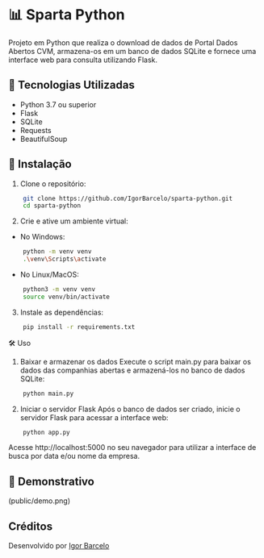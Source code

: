 # 📊 Sparta Python

Projeto em Python que realiza o download de dados de Portal Dados Abertos CVM, armazena-os em um banco de dados SQLite e fornece uma interface web para consulta utilizando Flask.

## 🧰 Tecnologias Utilizadas

- Python 3.7 ou superior  
- Flask  
- SQLite  
- Requests  
- BeautifulSoup  


## 🚀 Instalação

1. Clone o repositório:

```bash 
    git clone https://github.com/IgorBarcelo/sparta-python.git
    cd sparta-python 
```

2. Crie e ative um ambiente virtual:

- No Windows:

```bash
    python -m venv venv
    .\venv\Scripts\activate
```

- No Linux/MacOS:

```bash
    python3 -m venv venv
    source venv/bin/activate
```

3. Instale as dependências:

```bash
    pip install -r requirements.txt
```

🛠️ Uso
1. Baixar e armazenar os dados
Execute o script main.py para baixar os dados das companhias abertas e armazená-los no banco de dados SQLite:

```bash
    python main.py
```

2. Iniciar o servidor Flask
Após o banco de dados ser criado, inicie o servidor Flask para acessar a interface web:

```bash
    python app.py
```

Acesse http://localhost:5000 no seu navegador para utilizar a interface de busca por data e/ou nome da empresa.

## 📸 Demonstrativo

(public/demo.png)


## Créditos
Desenvolvido por [Igor Barcelo](https://www.linkedin.com/in/igor-barcelo-631010216/)
